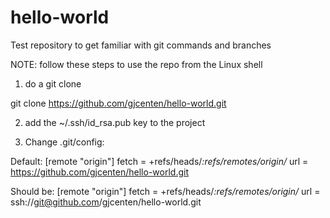 # hello-world
Test repository to get familiar with git commands and branches

NOTE: follow these steps to use the repo from the Linux shell
1) do a git clone

git clone https://github.com/gjcenten/hello-world.git

2) add the ~/.ssh/id_rsa.pub key to the project

3) Change .git/config:

Default:
[remote "origin"]
        fetch = +refs/heads/*:refs/remotes/origin/*
        url = https://github.com/gjcenten/hello-world.git

Should be:
[remote "origin"]
        fetch = +refs/heads/*:refs/remotes/origin/*
        url = ssh://git@github.com/gjcenten/hello-world.git

